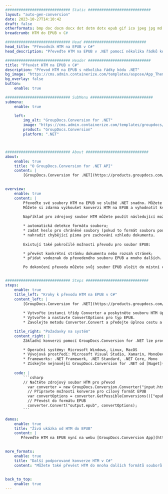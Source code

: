 ```yaml
---
############################# Static ############################
layout: "auto-gen-conversion"
date: 2023-10-27T14:10:42
draft: false
otherformats: bmp doc docm docx dot dotm dotx epub gif ico jpeg jpg md odt ott pdf png psd rtf tex tif tiff txt xps
breadcrumb: HTM do EPUB v C#

############################# Head ############################
head_title: "Převodník HTM na EPUB v C#"
head_description: "Převeďte HTM na EPUB v .NET pomocí několika řádků kódu. Použijte rozhraní GroupDocs Document Conversion API k převodu více než 160 formátů souborů."

############################# Header ############################
title: "Převést HTM na EPUB v C#"
description: "Převod HTM na EPUB s několika řádky kódu .NET"
bg_image: "https://cms.admin.containerize.com/templates/aspose/App_Themes/V3/images/bg/header1.png"
bg_overlay: false
button:
    enable: true

############################# SubMenu ############################
submenu:
    enable: true

    left:
        img_alt: "GroupDocs.Conversion for .NET"
        image: "https://cms.admin.containerize.com/templates/groupdocs/images/product-logos/90x90-noborder/groupdocs-conversion-net.png"
        product: "GroupDocs.Conversion"
        platform: ".NET"



############################# About ############################
about:
    enable: true
    title: "O GroupDocs.Conversion for .NET API"
    content: |
        [GroupDocs.Conversion for .NET](https://products.groupdocs.com/conversion/net/) lze použít k převodu formátů Microsoft Word, Excel, PowerPoint, PDF, Visio a dalších. GroupDocs.Conversion je samostatné API, které je vhodné pro back-endové a interní systémy, kde je vyžadován vysoký výkon. Není závislý na žádném softwaru, jako je Microsoft nebo Open Office.
    

overview:
    enable: true
    content: |
        Převeďte své soubory HTM na EPUB ve službě .NET snadno. Můžete použít pouze několik C# řádků kódu na libovolné platformě dle vašeho výběru, jako je - Windows, Linux, macOS.
        Můžete si zdarma vyzkoušet konverzi HTM na EPUB a vyhodnotit kvalitu výsledků konverze. Spolu s jednoduchými scénáři konverze souborů můžete vyzkoušet pokročilejší možnosti pro načtení zdrojového HTM souboru a pro uložení výstupního EPUB výsledku. 
        
        Například pro zdrojový soubor HTM můžete použít následující možnosti načtení:

        * automatická detekce formátu souboru;
        * zadat heslo pro chráněné soubory (pokud to formát souboru podporuje);
        * nahradit chybějící písma pro zachování vzhledu dokumentu.
        
        Existují také pokročilé možnosti převodu pro soubor EPUB:

        * převést konkrétní stránku dokumentu nebo rozsah stránek;
        * přidat vodoznak do převedeného souboru EPUB a mnoho dalších.

        Po dokončení převodu můžete svůj soubor EPUB uložit do místní cesty k souboru nebo do jakéhokoli úložiště třetí strany, jako je FTP, Amazon S3, Disk Google, Dropbox atd. Vezměte prosím na vědomí – převést HTM na {{ TO}} není potřeba instalovat žádný další software – jako MS Office, Open Office, Adobe Acrobat Reader atd.


############################# Steps ############################
steps:
    enable: true
    title_left: "Kroky k převodu HTM na EPUB v C#"
    content_left: |
        [GroupDocs.Conversion for .NET](https://products.groupdocs.com/conversion/net/) usnadňuje vývojářům převod souboru HTM na EPUB pomocí několika řádků kódu.
        
        * Vytvořte instanci třídy Converter a poskytněte souboru HTM úplnou cestu
        * Vytvořte a nastavte ConvertOptions pro typ EPUB.
        * Zavolejte metodu Converter.Convert a předejte úplnou cestu a formát (EPUB) jako parametr

    title_right: "Požadavky na systém"
    content_right: |
        Základní konverzi pomocí GroupDocs.Conversion for .NET lze provést v několika jednoduchých krocích. Naše API jsou podporována na všech hlavních platformách a operačních systémech. Před spuštěním níže uvedeného kódu se ujistěte, že máte v systému nainstalovány následující předpoklady.

        * Operační systémy: Microsoft Windows, Linux, MacOS
        * Vývojová prostředí: Microsoft Visual Studio, Xamarin, MonoDevelop
        * Frameworks: .NET Framework, .NET Standard, .NET Core, Mono
        * Získejte nejnovější GroupDocs.Conversion for .NET od [Nuget](https://www.nuget.org/packages/groupdocs.conversion)
         
    code: |
        ```csharp    
        // Načtěte zdrojový soubor HTM pro převod
          var converter = new GroupDocs.Conversion.Converter("input.htm");
          // Připravte možnosti konverze pro cílový formát EPUB
          var convertOptions = converter.GetPossibleConversions()["epub"].ConvertOptions;
          // Převést do formátu EPUB
          converter.Convert("output.epub", convertOptions);
        ```

demos:
    enable: true
    title: "Živá ukázka od HTM do EPUB"
    content: |
       Převeďte HTM na EPUB nyní na webu [GroupDocs.Conversion App](https://products.groupdocs.app/conversion/family). Online demo má následující výhody
          

more_formats:
    enable: true
    title: "Další podporované konverze HTM v C#"
    content: "Můžete také převést HTM do mnoha dalších formátů souborů. Podívejte se prosím na níže uvedený seznam."
       
       
back_to_top:
    enable: true
---
```

